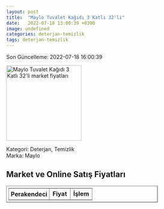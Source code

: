 ```yaml
---
layout: post
title:  "Maylo Tuvalet Kağıdı 3 Katlı 32'li"
date:   2022-07-18 13:00:39 +0300
image: undefined
categories: deterjan-temizlik
tags: deterjan-temizlik
---
```


Son Güncelleme: 2022-07-18 16:00:39

<img src="undefined" width="200" alt="Maylo Tuvalet Kağıdı 3 Katlı 32'li market fiyatları" />

Kategori: Deterjan, Temizlik
<br />
Marka: Maylo

<h2>Market ve Online Satış Fiyatları</h2>

<table border="1" style="padding: 5px;width:80%;">
  <tr>
    <td style="padding: 5px;"><strong>Perakendeci</strong></td>
    <td><strong>Fiyat</strong></td>
    <td><strong>İşlem</strong></td>
  </tr>
  
</table>
